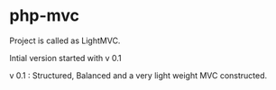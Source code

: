 php-mvc
=======


Project is called as LightMVC. 


Intial version started with v 0.1

v 0.1 :
Structured, Balanced and a very light weight MVC constructed.
